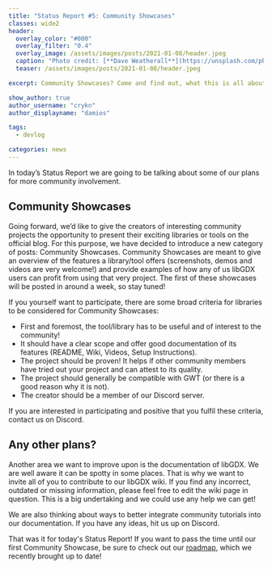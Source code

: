 ```yaml
---
title: "Status Report #5: Community Showcases"
classes: wide2
header:
  overlay_color: "#000"
  overlay_filter: "0.4"
  overlay_image: /assets/images/posts/2021-01-08/header.jpeg
  caption: "Photo credit: [**Dave Weatherall**](https://unsplash.com/photos/K2qN68Pg6TI)"
  teaser: /assets/images/posts/2021-01-08/header.jpeg

excerpt: Community Showcases? Come and find out, what this is all about!

show_author: true
author_username: "crykn"
author_displayname: "damios"

tags:
  - devlog

categories: news
---
```


In today’s Status Report we are going to be talking about some of our plans for more community involvement.

## Community Showcases
Going forward, we’d like to give the creators of interesting community projects the opportunity to present their exciting libraries or tools on the official blog. For this purpose, we have decided to introduce a new category of posts: Community Showcases. Community Showcases are meant to give an overview of the features a library/tool offers (screenshots, demos and videos are very welcome!) and provide examples of how any of us libGDX users can profit from using that very project. The first of these showcases will be posted in around a week, so stay tuned!

If you yourself want to participate, there are some broad criteria for libraries to be considered for Community Showcases:
- First and foremost, the tool/library has to be useful and of interest to the community!
- It should have a clear scope and offer good documentation of its features (README, Wiki, Videos, Setup Instructions).
- The project should be proven! It helps if other community members have tried out your project and can attest to its quality.
- The project should generally be compatible with GWT (or there is a good reason why it is not).
- The creator should be a member of our Discord server.

If you are interested in participating and positive that you fulfil these criteria, contact us on Discord.

## Any other plans?
Another area we want to improve upon is the documentation of libGDX. We are well aware it can be spotty in some places. That is why we want to invite all of you to contribute to our libGDX wiki. If you find any incorrect, outdated or missing information, please feel free to edit the wiki page in question. This is a big undertaking and we could use any help we can get!

We are also thinking about ways to better integrate community tutorials into our documentation. If you have any ideas, hit us up on Discord.

That was it for today's Status Report! If you want to pass the time until our first Community Showcase, be sure to check out our [roadmap](/roadmap/), which we recently brought up to date!
